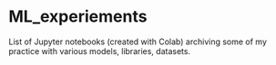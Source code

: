 # ML_experiements
List of Jupyter notebooks (created with Colab) archiving some of my practice with various models, libraries, datasets. 
